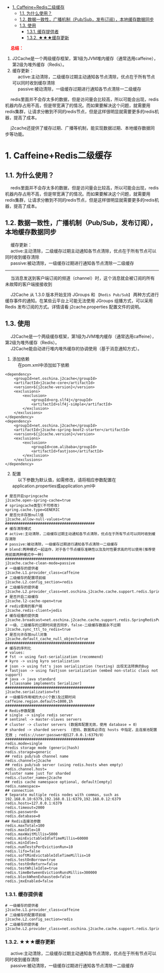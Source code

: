 
<!-- TOC -->

- [1. Caffeine+Redis二级缓存](#1-caffeineredis二级缓存)
    - [1.1. 为什么使用？](#11-为什么使用)
    - [1.2. 数据一致性，广播机制（Pub/Sub，发布订阅），本地缓存数据同步](#12-数据一致性广播机制pubsub发布订阅本地缓存数据同步)
    - [1.3. 使用](#13-使用)
        - [1.3.1. 缓存提供者](#131-缓存提供者)
        - [1.3.2. ★★★缓存更新](#132-★★★缓存更新)

<!-- /TOC -->


&emsp; **<font color = "red">总结：</font>**  
1. J2Cache是一个两级缓存框架，第1级为JVM堆内缓存（通常选用caffeine），第2级为堆外缓存（Redis）。   
2. 缓存更新：  
&emsp; active:主动清除，二级缓存过期主动通知各节点清除，优点在于所有节点可以同时收到缓存清除  
&emsp; passive:被动清除，一级缓存过期进行通知各节点清除一二级缓存  

&emsp; redis里面并不会存太多的数据，但是访问量会比较高，所以可能会出现，redis机器内存占用不高，但是带宽满了的情况。而如果要解决这个问题，就需要用redis集群，让请求分散到不同的redis节点，但是这样很明显就需要更多的redis机器，提高了成本。  


&emsp; j2cache还提供了缓存过期、广播等机制，能实现数据过期、本地缓存数据同步等功能。

# 1. Caffeine+Redis二级缓存    
<!-- 
本地缓存组件 Guava cache 详解 
https://mp.weixin.qq.com/s/bMOaUEjnW5e2pSEb_tGqJQ
万字详解本地缓存之王 Caffeine 
https://mp.weixin.qq.com/s/aLN5pxs2MuHd5EFHkiBmBQ
-->

<!-- 
https://blog.csdn.net/Trunks2009/article/details/123982910
https://blog.csdn.net/Trunks2009/article/details/123786175
-->

## 1.1. 为什么使用？  
&emsp; redis里面并不会存太多的数据，但是访问量会比较高，所以可能会出现，redis机器内存占用不高，但是带宽满了的情况。而如果要解决这个问题，就需要用redis集群，让请求分散到不同的redis节点，但是这样很明显就需要更多的redis机器，提高了成本。  


## 1.2. 数据一致性，广播机制（Pub/Sub，发布订阅），本地缓存数据同步
&emsp; 缓存更新：  
&emsp; active:主动清除，二级缓存过期主动通知各节点清除，优点在于所有节点可以同时收到缓存清除  
&emsp; passive:被动清除，一级缓存过期进行通知各节点清除一二级缓存  

-------
&emsp; 当消息发送到客户端订阅的频道（channel）时，这个消息就会被订阅的所有未故障的客户端接接收到


&emsp; J2Cache 从 1.3.0 版本开始支持 JGroups 和 `【Redis Pub/Sub】` 两种方式进行缓存事件的通知。在某些云平台上可能无法使用 JGroups 组播方式，可以采用 Redis 发布订阅的方式。详情请看 j2cache.properties 配置文件的说明。  


## 1.3. 使用  
&emsp; J2Cache是一个两级缓存框架，第1级为JVM堆内缓存（通常选用caffeine），第2级为堆外缓存（Redis）。  
&emsp; J2Cache能自动进行堆内堆外缓存的协调使用（基于消息通知方式）。  

1. 添加依赖  
&emsp; 在pom.xml中添加如下依赖  

```text
<dependency>
	<groupId>net.oschina.j2cache</groupId>
	<artifactId>j2cache-core</artifactId>
	<version>${j2cache-version}</version>
	<exclusions>
		<exclusion>
			<groupId>org.slf4j</groupId>
			<artifactId>slf4j-simple</artifactId>
		</exclusion>
	</exclusions>
</dependency>
<dependency>
	<groupId>net.oschina.j2cache</groupId>
	<artifactId>j2cache-spring-boot2-starter</artifactId>
	<version>${j2cache.version}</version>
	<exclusions>
		<exclusion>
			<groupId>com.alibaba</groupId>
			<artifactId>fastjson</artifactId>
		</exclusion>
	</exclusions>
</dependency>
```

2. 配置  
&emsp; 以下参数为默认值，如需修改，请将相应参数配置在application.properties或application.yml中  

```text
# 是否开启springcache
j2cache.open-spring-cache=true
# springcache类型(不可修改)
spring.cache.type=GENERIC
# 是否允许存放null值
j2cache.allow-null-values=true
#########################################
# 缓存清除模式
# active:主动清除，二级缓存过期主动通知各节点清除，优点在于所有节点可以同时收到缓存清除
# passive:被动清除，一级缓存过期进行通知各节点清除一二级缓存
# blend:两种模式一起运作，对于各个节点缓存准确性以及及时性要求高的可以使用(推荐使用前面两种模式中一种)
#########################################
j2cache.cache-clean-mode=passive
# 一级缓存的提供者
j2cache.L1.provider_class=caffeine
# 二级缓存的配置项前缀
j2cache.L2.config_section=redis
# 二级缓存的提供者
j2cache.L2.provider_class=net.oschina.j2cache.cache.support.redis.SpringRedisProvider
# 是否开启二级缓存
j2cache.l2-cache-open=true
# redis使用的客户端
j2cache.redis-client=jedis
# 缓存组播的提供类
j2cache.broadcast=net.oschina.j2cache.cache.support.redis.SpringRedisPubSubPolicy
# 一级、二级缓存的过期时间是否同步，false-二级缓存数据永不过期
j2cache.sync_ttl_to_redis=true
# 是否允许存放null对象
j2cache.default_cache_null_object=true
#########################################
# 缓存的序列化
# values:
# fst -> using fast-serialization (recommend)
# kyro -> using kyro serialization
# json -> using fst's json serialization (testing) 出现无法转换的Bug
# fastjson -> using fastjson serialization (embed non-static class not support)
# java -> java standard
# [classname implements Serializer]
#########################################
j2cache.serialization=fst
# 一级缓存作用域的大小(个数)及过期时间
caffeine.region.default=1000,1h
#########################################
# Redis参数配置
# single -> single redis server
# sentinel -> master-slaves servers
# cluster -> cluster servers (数据库配置无效，使用 database = 0）
# sharded -> sharded servers  (密码、数据库必须在 hosts 中指定，且连接池配置无效 ; redis://user:password@127.0.0.1:6379/0）
#########################################
redis.mode=single
#redis storage mode (generic|hash)
redis.storage=generic
## redis pub/sub channel name
redis.channel=j2cache
## redis pub/sub server (using redis.hosts when empty)
redis.channel.host=
#cluster name just for sharded
redis.cluster_name=j2cache
## redis cache namespace optional, default[empty]
redis.namespace=
## connection
# Separate multiple redis nodes with commas, such as 192.168.0.10:6379,192.168.0.11:6379,192.168.0.12:6379
redis.hosts=127.0.0.1:6379
redis.timeout=2000
redis.password=
redis.database=0
## Redis连接池参数
redis.maxTotal=100
redis.maxIdle=10
redis.maxWaitMillis=5000
redis.minEvictableIdleTimeMillis=60000
redis.minIdle=1
redis.numTestsPerEvictionRun=10
redis.lifo=false
redis.softMinEvictableIdleTimeMillis=10
redis.testOnBorrow=true
redis.testOnReturn=false
redis.testWhileIdle=true
redis.timeBetweenEvictionRunsMillis=300000
redis.blockWhenExhausted=false
redis.jmxEnabled=false
```

### 1.3.1. 缓存提供者  

```text
# 一级缓存的提供者
j2cache.L1.provider_class=caffeine
# 二级缓存的配置项前缀
j2cache.L2.config_section=redis
# 二级缓存的提供者
j2cache.L2.provider_class=net.oschina.j2cache.cache.support.redis.SpringRedisProvider
```


### 1.3.2. ★★★缓存更新  
&emsp; active:主动清除，二级缓存过期主动通知各节点清除，优点在于所有节点可以同时收到缓存清除  
&emsp; passive:被动清除，一级缓存过期进行通知各节点清除一二级缓存  


